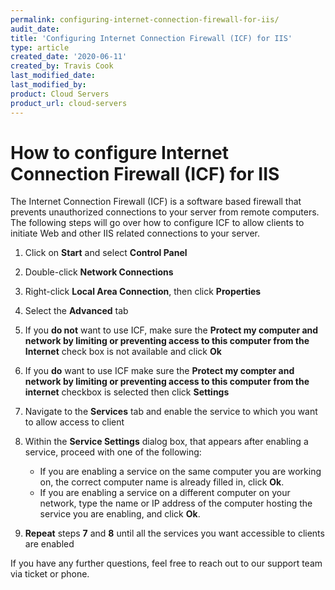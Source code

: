 ```yaml
---
permalink: configuring-internet-connection-firewall-for-iis/
audit_date:
title: 'Configuring Internet Connection Firewall (ICF) for IIS'
type: article
created_date: '2020-06-11'
created_by: Travis Cook
last_modified_date: 
last_modified_by:
product: Cloud Servers
product_url: cloud-servers
---
```


# How to configure Internet Connection Firewall (ICF) for IIS

The Internet Connection Firewall (ICF) is a software based firewall that prevents unauthorized connections to your server from remote computers. The following steps will go over how to configure ICF to allow clients to initiate Web and other IIS related connections to your server.

1. Click on **Start** and select **Control Panel**

2. Double-click **Network Connections**

3. Right-click **Local Area Connection**, then click **Properties**

4. Select the **Advanced** tab

5. If you **do not** want to use ICF, make sure the **Protect my computer and network by limiting or preventing access to this computer from the Internet** check box is not available and click **Ok**

6. If you **do** want to use ICF make sure the **Protect my compter and network by limiting or preventing access to this computer from the internet** checkbox is selected then click **Settings**

7. Navigate to the **Services** tab and enable the service to which you want to allow access to client

8. Within the **Service Settings** dialog box, that appears after enabling a service, proceed with one of the following:
   - If you are enabling a service on the same computer you are working on, the correct computer name is already filled in, click **Ok**.
   - If you are enabling a service on a different computer on your network, type the name or IP address of the computer hosting the service you are enabling, and click **Ok**.

9. **Repeat** steps **7** and **8** until all the services you want accessible to clients are enabled

If you have any further questions, feel free to reach out to our support team via ticket or phone.
